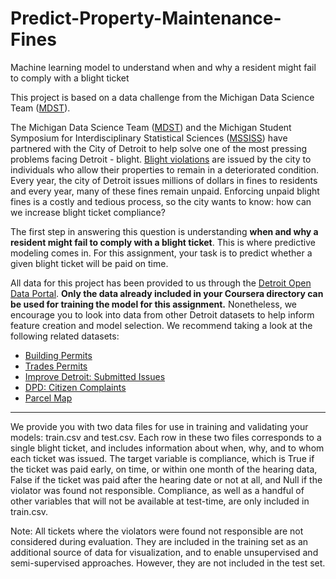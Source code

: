 # Predict-Property-Maintenance-Fines
Machine learning model to understand when and why a resident might fail to comply with a blight ticket

This project is based on a data challenge from the Michigan Data Science Team ([MDST](http://midas.umich.edu/mdst/)). 

The Michigan Data Science Team ([MDST](http://midas.umich.edu/mdst/)) and the Michigan Student Symposium for Interdisciplinary Statistical Sciences ([MSSISS](https://sites.lsa.umich.edu/mssiss/)) have partnered with the City of Detroit to help solve one of the most pressing problems facing Detroit - blight. [Blight violations](http://www.detroitmi.gov/How-Do-I/Report/Blight-Complaint-FAQs) are issued by the city to individuals who allow their properties to remain in a deteriorated condition. Every year, the city of Detroit issues millions of dollars in fines to residents and every year, many of these fines remain unpaid. Enforcing unpaid blight fines is a costly and tedious process, so the city wants to know: how can we increase blight ticket compliance?

The first step in answering this question is understanding **when and why a resident might fail to comply with a blight ticket**. This is where predictive modeling comes in. For this assignment, your task is to predict whether a given blight ticket will be paid on time.

All data for this project has been provided to us through the [Detroit Open Data Portal](https://data.detroitmi.gov/). **Only the data already included in your Coursera directory can be used for training the model for this assignment.** Nonetheless, we encourage you to look into data from other Detroit datasets to help inform feature creation and model selection. We recommend taking a look at the following related datasets:

* [Building Permits](https://data.detroitmi.gov/Property-Parcels/Building-Permits/xw2a-a7tf)
* [Trades Permits](https://data.detroitmi.gov/Property-Parcels/Trades-Permits/635b-dsgv)
* [Improve Detroit: Submitted Issues](https://data.detroitmi.gov/Government/Improve-Detroit-Submitted-Issues/fwz3-w3yn)
* [DPD: Citizen Complaints](https://data.detroitmi.gov/Public-Safety/DPD-Citizen-Complaints-2016/kahe-efs3)
* [Parcel Map](https://data.detroitmi.gov/Property-Parcels/Parcel-Map/fxkw-udwf)

___

We provide you with two data files for use in training and validating your models: train.csv and test.csv. Each row in these two files corresponds to a single blight ticket, and includes information about when, why, and to whom each ticket was issued. The target variable is compliance, which is True if the ticket was paid early, on time, or within one month of the hearing data, False if the ticket was paid after the hearing date or not at all, and Null if the violator was found not responsible. Compliance, as well as a handful of other variables that will not be available at test-time, are only included in train.csv.

Note: All tickets where the violators were found not responsible are not considered during evaluation. They are included in the training set as an additional source of data for visualization, and to enable unsupervised and semi-supervised approaches. However, they are not included in the test set.
